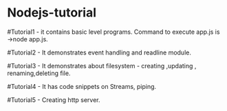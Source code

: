 # Nodejs-tutorial

#Tutorial1  -  it contains basic level programs. Command to execute app.js is ->node app.js.

#Tutorial2 - It demonstrates event handling and readline module.

#Tutorial3 - It demonstrates about filesystem - creating ,updating , renaming,deleting file.

#Tutorial4 - It has code snippets on Streams, piping.

#Tutorial5 - Creating http server.
